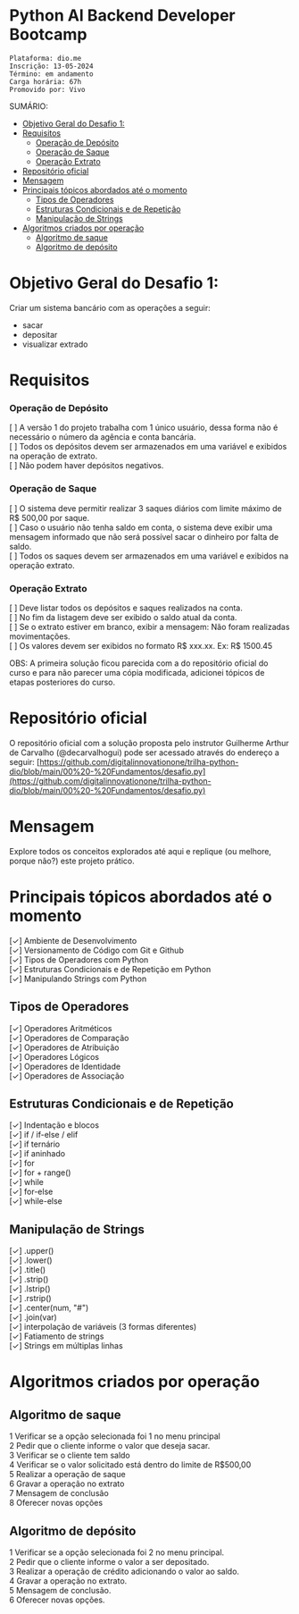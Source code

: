 <h1>Python AI Backend Developer Bootcamp</h1>

```
Plataforma: dio.me
Inscrição: 13-05-2024
Término: em andamento
Carga horária: 67h
Promovido por: Vivo
```

SUMÁRIO:

- [Objetivo Geral do Desafio 1:](#objetivo-geral-do-desafio-1)
- [Requisitos](#requisitos)
    - [Operação de Depósito](#operação-de-depósito)
    - [Operação de Saque](#operação-de-saque)
    - [Operação Extrato](#operação-extrato)
- [Repositório oficial](#repositório-oficial)
- [Mensagem](#mensagem)
- [Principais tópicos abordados até o momento](#principais-tópicos-abordados-até-o-momento)
  - [Tipos de Operadores](#tipos-de-operadores)
  - [Estruturas Condicionais e de Repetição](#estruturas-condicionais-e-de-repetição)
  - [Manipulação de Strings](#manipulação-de-strings)
- [Algoritmos criados por operação](#algoritmos-criados-por-operação)
  - [Algoritmo de saque](#algoritmo-de-saque)
  - [Algoritmo de depósito](#algoritmo-de-depósito)


# Objetivo Geral do Desafio 1:

Criar um sistema bancário com as operações a seguir:
* sacar 
* depositar
* visualizar extrado

# Requisitos

### Operação de Depósito

[ ] A versão 1 do projeto trabalha com 1 único usuário, dessa forma não é necessário o número da agência e conta bancária. <br />
[ ] Todos os depósitos devem ser armazenados em uma variável e exibidos na operação de extrato.
<br />
[ ] Não podem haver depósitos negativos.

### Operação de Saque

[ ] O sistema deve permitir realizar 3 saques diários com limite máximo de R$ 500,00 por saque.<br />
[ ] Caso o usuário não tenha saldo em conta, o sistema deve exibir uma mensagem informado que não será possível sacar o dinheiro por falta de saldo.<br />
[ ] Todos os saques devem ser armazenados em uma variável e exibidos na operação extrato.<br />

### Operação Extrato
[ ] Deve listar todos os depósitos e saques realizados na conta. <br />
[ ] No fim da listagem deve ser exibido o saldo atual da conta. <br />
[ ] Se o extrato estiver em branco, exibir a mensagem: Não foram realizadas movimentações.<br />
[ ] Os valores devem ser exibidos no formato R$ xxx.xx. Ex: R$ 1500.45<br />

OBS: A primeira solução ficou parecida com a do repositório oficial do curso e para não parecer uma cópia modificada, adicionei tópicos de etapas posteriores do curso.


# Repositório oficial
O repositório oficial com a solução proposta pelo instrutor Guilherme Arthur de Carvalho (@decarvalhogui) pode ser acessado através do endereço a seguir: [https://github.com/digitalinnovationone/trilha-python-dio/blob/main/00%20-%20Fundamentos/desafio.py](https://github.com/digitalinnovationone/trilha-python-dio/blob/main/00%20-%20Fundamentos/desafio.py)


# Mensagem

Explore todos os conceitos explorados até aqui e replique (ou melhore, porque não?) este projeto prático.

# Principais tópicos abordados até o momento

[✓] Ambiente de Desenvolvimento <br />
[✓] Versionamento de Código com Git e Github <br />
[✓] Tipos de Operadores com Python <br />
[✓] Estruturas Condicionais e de Repetição em Python <br />
[✓] Manipulando Strings com Python <br />


## Tipos de Operadores

[✓] Operadores Aritméticos <br />
[✓] Operadores de Comparação <br />
[✓] Operadores de Atribuição <br />
[✓] Operadores Lógicos <br />
[✓] Operadores de Identidade <br />
[✓] Operadores de Associação <br />


## Estruturas Condicionais e de Repetição
[✓] Indentação e blocos <br />
[✓] if / if-else / elif <br />
[✓] if ternário <br />
[✓] if aninhado <br />
[✓] for <br />
[✓] for + range() <br />
[✓] while <br />
[✓] for-else <br />
[✓] while-else <br />

## Manipulação de Strings

[✓] .upper() <br />
[✓] .lower() <br />
[✓] .title() <br />
[✓] .strip() <br />
[✓] .lstrip() <br />
[✓] .rstrip() <br />
[✓] .center(num, "#") <br />
[✓] .join(var) <br />
[✓] interpolação de variáveis (3 formas diferentes) <br />
[✓] Fatiamento de strings <br />
[✓] Strings em múltiplas linhas <br />


# Algoritmos criados por operação

## Algoritmo de saque
1 Verificar se a opção selecionada foi 1 no menu principal <br />
2 Pedir que o cliente informe o valor que deseja sacar. <br />
3 Verificar se o cliente tem saldo <br />
4 Verificar se o valor solicitado está dentro do limite de R$500,00 <br />
5 Realizar a operação de saque <br />
6 Gravar a operação no extrato <br />
7 Mensagem de conclusão <br />
8 Oferecer novas opções <br />

## Algoritmo de depósito
1 Verificar se a opção selecionada foi 2 no menu principal. <br />
2 Pedir que o cliente informe o valor a ser depositado. <br />
3 Realizar a operação de crédito adicionando o valor ao saldo. <br />
4 Gravar a operação no extrato. <br />
5 Mensagem de conclusão. <br />
6 Oferecer novas opções. <br />
